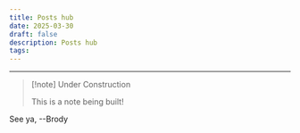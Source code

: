 ```yaml
---
title: Posts hub
date: 2025-03-30
draft: false
description: Posts hub
tags:
---
```

---
> [!note] Under Construction
> 
> This is a note being built!

See ya, 
--Brody
